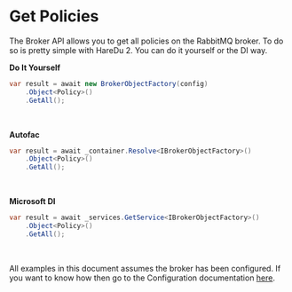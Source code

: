 # Get Policies

The Broker API allows you to get all policies on the RabbitMQ broker. To do so is pretty simple with HareDu 2. You can do it yourself or the DI way.

**Do It Yourself**

```c#
var result = await new BrokerObjectFactory(config)
    .Object<Policy>()
    .GetAll();
```
<br>

**Autofac**

```c#
var result = await _container.Resolve<IBrokerObjectFactory>()
    .Object<Policy>()
    .GetAll();
```
<br>

**Microsoft DI**

```c#
var result = await _services.GetService<IBrokerObjectFactory>()
    .Object<Policy>()
    .GetAll();
```
<br>

All examples in this document assumes the broker has been configured. If you want to know how then go to the Configuration documentation [here](https://github.com/ahives/HareDu2/blob/master/docs/configuration.md).

